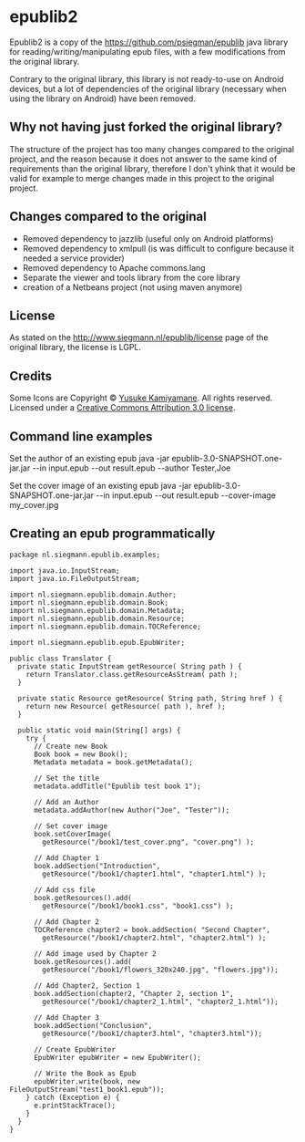 # epublib2
Epublib2 is a copy of the https://github.com/psiegman/epublib java library for reading/writing/manipulating epub files, with
a few modifications from the original library.

Contrary to the original library, this library is not ready-to-use on Android devices, but a lot of dependencies
of the original library (necessary when using the library on Android) have been removed.

## Why not having just forked the original library?
The structure of the project has too many changes compared to the original project, and the reason because it does not answer to the same kind of requirements than the original library, therefore I don't yhink that it would be valid for example to merge changes made in  this project to the original project.

## Changes compared to the original
* Removed dependency to jazzlib (useful only on Android platforms)
* Removed dependency to xmlpull (is was difficult to configure because it needed a service provider)
* Removed dependency to Apache commons.lang
* Separate the viewer and tools library from the core library
* creation of a Netbeans project (not using maven anymore) 

## License
As stated on the http://www.siegmann.nl/epublib/license page of the original library, the license is LGPL.

## Credits
Some Icons are Copyright © <a href="http://p.yusukekamiyamane.com/">Yusuke Kamiyamane</a>. All rights reserved. 
Licensed under a <a href="http://creativecommons.org/licenses/by/3.0/">Creative Commons Attribution 3.0 license</a>.

## Command line examples

Set the author of an existing epub
	java -jar epublib-3.0-SNAPSHOT.one-jar.jar --in input.epub --out result.epub --author Tester,Joe

Set the cover image of an existing epub
	java -jar epublib-3.0-SNAPSHOT.one-jar.jar --in input.epub --out result.epub --cover-image my_cover.jpg

## Creating an epub programmatically

	package nl.siegmann.epublib.examples;

	import java.io.InputStream;
	import java.io.FileOutputStream;
	 
	import nl.siegmann.epublib.domain.Author;
	import nl.siegmann.epublib.domain.Book;
	import nl.siegmann.epublib.domain.Metadata;
	import nl.siegmann.epublib.domain.Resource;
	import nl.siegmann.epublib.domain.TOCReference;
	
	import nl.siegmann.epublib.epub.EpubWriter;
	 
	public class Translator {
	  private static InputStream getResource( String path ) {
	    return Translator.class.getResourceAsStream( path );
	  }
	
	  private static Resource getResource( String path, String href ) {
	    return new Resource( getResource( path ), href );
	  }
	
	  public static void main(String[] args) {
	    try {
	      // Create new Book
	      Book book = new Book();
	      Metadata metadata = book.getMetadata();
	       
	      // Set the title
	      metadata.addTitle("Epublib test book 1");
	       
	      // Add an Author
	      metadata.addAuthor(new Author("Joe", "Tester"));
	       
	      // Set cover image
	      book.setCoverImage(
	        getResource("/book1/test_cover.png", "cover.png") );
	       
	      // Add Chapter 1
	      book.addSection("Introduction",
	        getResource("/book1/chapter1.html", "chapter1.html") );
	       
	      // Add css file
	      book.getResources().add(
	        getResource("/book1/book1.css", "book1.css") );
	       
	      // Add Chapter 2
	      TOCReference chapter2 = book.addSection( "Second Chapter",
	        getResource("/book1/chapter2.html", "chapter2.html") );
	       
	      // Add image used by Chapter 2
	      book.getResources().add(
	        getResource("/book1/flowers_320x240.jpg", "flowers.jpg"));
	       
	      // Add Chapter2, Section 1
	      book.addSection(chapter2, "Chapter 2, section 1",
	        getResource("/book1/chapter2_1.html", "chapter2_1.html"));
	       
	      // Add Chapter 3
	      book.addSection("Conclusion",
	        getResource("/book1/chapter3.html", "chapter3.html"));
	       
	      // Create EpubWriter
	      EpubWriter epubWriter = new EpubWriter();
	       
	      // Write the Book as Epub
	      epubWriter.write(book, new FileOutputStream("test1_book1.epub"));
	    } catch (Exception e) {
	      e.printStackTrace();
	    }
	  }
	}

